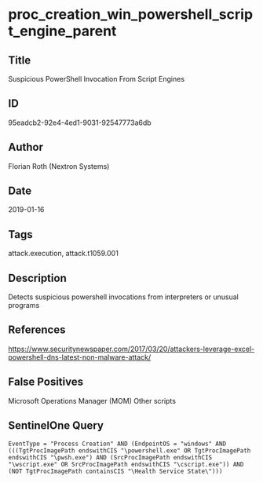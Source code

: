 # proc_creation_win_powershell_script_engine_parent

## Title
Suspicious PowerShell Invocation From Script Engines

## ID
95eadcb2-92e4-4ed1-9031-92547773a6db

## Author
Florian Roth (Nextron Systems)

## Date
2019-01-16

## Tags
attack.execution, attack.t1059.001

## Description
Detects suspicious powershell invocations from interpreters or unusual programs

## References
https://www.securitynewspaper.com/2017/03/20/attackers-leverage-excel-powershell-dns-latest-non-malware-attack/

## False Positives
Microsoft Operations Manager (MOM)
Other scripts

## SentinelOne Query
```
EventType = "Process Creation" AND (EndpointOS = "windows" AND (((TgtProcImagePath endswithCIS "\powershell.exe" OR TgtProcImagePath endswithCIS "\pwsh.exe") AND (SrcProcImagePath endswithCIS "\wscript.exe" OR SrcProcImagePath endswithCIS "\cscript.exe")) AND (NOT TgtProcImagePath containsCIS "\Health Service State\")))

```